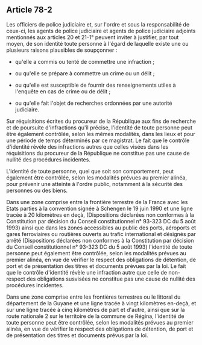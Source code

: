Article 78-2
----
Les officiers de police judiciaire et, sur l'ordre et sous la responsabilité de
ceux-ci, les agents de police judiciaire et agents de police judiciaire adjoints
mentionnés aux articles 20 et 21-1° peuvent inviter à justifier, par tout moyen,
de son identité toute personne à l'égard de laquelle existe une ou plusieurs
raisons plausibles de soupçonner :

- qu'elle a commis ou tenté de commettre une infraction ;

- ou qu'elle se prépare à commettre un crime ou un délit ;

- ou qu'elle est susceptible de fournir des renseignements utiles à l'enquête en
cas de crime ou de délit ;

- ou qu'elle fait l'objet de recherches ordonnées par une autorité judiciaire.

Sur réquisitions écrites du procureur de la République aux fins de recherche et
de poursuite d'infractions qu'il précise, l'identité de toute personne peut être
également contrôlée, selon les mêmes modalités, dans les lieux et pour une
période de temps déterminés par ce magistrat. Le fait que le contrôle d'identité
révèle des infractions autres que celles visées dans les réquisitions du
procureur de la République ne constitue pas une cause de nullité des procédures
incidentes.

L'identité de toute personne, quel que soit son comportement, peut également
être contrôlée, selon les modalités prévues au premier alinéa, pour prévenir une
atteinte à l'ordre public, notamment à la sécurité des personnes ou des biens.

Dans une zone comprise entre la frontière terrestre de la France avec les Etats
parties à la convention signée à Schengen le 19 juin 1990 et une ligne tracée à
20 kilomètres en deçà, (Dispositions déclarées non conformes à la Constitution
par décision du Conseil constitutionnel n° 93-323 DC du 5 août 1993) ainsi que
dans les zones accessibles au public des ports, aéroports et gares ferroviaires
ou routières ouverts au trafic international et désignés par arrêté
(Dispositions déclarées non conformes à la Constitution par décision du Conseil
constitutionnel n° 93-323 DC du 5 août 1993) l'identité de toute personne peut
également être contrôlée, selon les modalités prévues au premier alinéa, en vue
de vérifier le respect des obligations de détention, de port et de présentation
des titres et documents prévues par la loi. Le fait que le contrôle d'identité
révèle une infraction autre que celle de non-respect des obligations susvisées
ne constitue pas une cause de nullité des procédures incidentes.

Dans une zone comprise entre les frontières terrestres ou le littoral du
département de la Guyane et une ligne tracée à vingt kilomètres en-deçà, et sur
une ligne tracée à cinq kilomètres de part et d'autre, ainsi que sur la route
nationale 2 sur le territoire de la commune de Régina, l'identité de toute
personne peut être contrôlée, selon les modalités prévues au premier alinéa, en
vue de vérifier le respect des obligations de détention, de port et de
présentation des titres et documents prévus par la loi.
